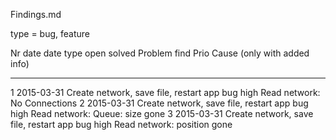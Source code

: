 Findings.md

type = bug, feature

Nr          date        date                                            type
            open        solved  Problem                                 find    Prio   Cause (only with added info)
-------     -----       ------- --------------------------------------- ----    -----  ------------------------------------------
   1        2015-03-31          Create network, save file, restart app  bug     high
                                Read network: No Connections
   2        2015-03-31          Create network, save file, restart app  bug     high
                                Read network: Queue: size gone
   3        2015-03-31          Create network, save file, restart app  bug     high
                                Read network: position gone
